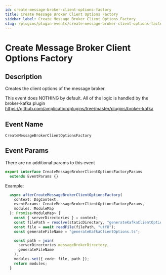 ```yaml
---
id: create-message-broker-client-options-factory
title: Create Message Broker Client Options Factory
sidebar_label: Create Message Broker Client Options Factory
slug: /plugins/plugin-events/create-message-broker-client-options-factory
---
```


# Create Message Broker Client Options Factory

## Description

Creates the client options of the message broker.

This event does NOTHING by default. All of the logic is handled by the broker-kafka plugin https://github.com/amplication/plugins/tree/master/plugins/broker-kafka

## Event Name

`CreateMessageBrokerClientOptionsFactory`

## Event Params

There are no additional params to this event

```ts
export interface CreateMessageBrokerClientOptionsFactoryParams
  extends EventParams {}
```

Example:

```ts
  async afterCreateMessageBrokerClientOptionsFactory(
    context: DsgContext,
    eventParams: CreateMessageBrokerClientOptionsFactoryParams,
    modules: ModuleMap
  ): Promise<ModuleMap> {
    const { serverDirectories } = context;
    const filePath = resolve(staticDirectory, "generateKafkaClientOptions.ts");
    const file = await readFile(filePath, "utf8");
    const generateFileName = "generateKafkaClientOptions.ts";

    const path = join(
      serverDirectories.messageBrokerDirectory,
      generateFileName
    );
    modules.set({ code: file, path });
    return modules;
  }
```
